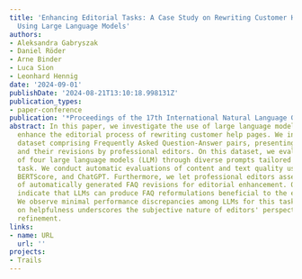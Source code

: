 ```yaml
---
title: 'Enhancing Editorial Tasks: A Case Study on Rewriting Customer Help Page Contents
  Using Large Language Models'
authors:
- Aleksandra Gabryszak
- Daniel Röder
- Arne Binder
- Luca Sion
- Leonhard Hennig
date: '2024-09-01'
publishDate: '2024-08-21T13:10:18.998131Z'
publication_types:
- paper-conference
publication: '*Proceedings of the 17th International Natural Language Generation Conference*'
abstract: In this paper, we investigate the use of large language models (LLMs) to
  enhance the editorial process of rewriting customer help pages. We introduce a German-language
  dataset comprising Frequently Asked Question-Answer pairs, presenting both raw drafts
  and their revisions by professional editors. On this dataset, we evaluate the performance
  of four large language models (LLM) through diverse prompts tailored for the rewriting
  task. We conduct automatic evaluations of content and text quality using ROUGE,
  BERTScore, and ChatGPT. Furthermore, we let professional editors assess the helpfulness
  of automatically generated FAQ revisions for editorial enhancement. Our findings
  indicate that LLMs can produce FAQ reformulations beneficial to the editorial process.
  We observe minimal performance discrepancies among LLMs for this task, and our survey
  on helpfulness underscores the subjective nature of editors' perspectives on editorial
  refinement.
links:
- name: URL
  url: ''
projects:
- Trails
---
```

